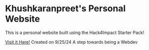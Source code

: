 # Khushkaranpreet's Personal Website
This is a personal website built using the Hack4Impact Starter Pack!

[Visit it Here!](https://ChachaTeraSira.github.io)
Created on 9/25/24
A step towards being a Webdev
